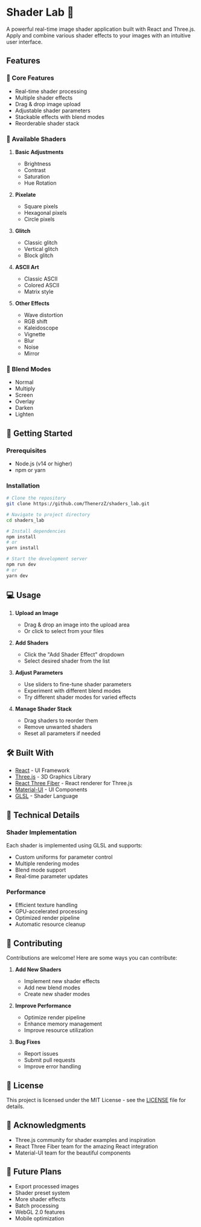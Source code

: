 # Shader Lab 🎨

A powerful real-time image shader application built with React and Three.js. Apply and combine various shader effects to your images with an intuitive user interface.


## Features

### 🎯 Core Features
- Real-time shader processing
- Multiple shader effects
- Drag & drop image upload
- Adjustable shader parameters
- Stackable effects with blend modes
- Reorderable shader stack

### 🌈 Available Shaders
1. **Basic Adjustments**
   - Brightness
   - Contrast
   - Saturation
   - Hue Rotation

2. **Pixelate**
   - Square pixels
   - Hexagonal pixels
   - Circle pixels

3. **Glitch**
   - Classic glitch
   - Vertical glitch
   - Block glitch

4. **ASCII Art**
   - Classic ASCII
   - Colored ASCII
   - Matrix style

5. **Other Effects**
   - Wave distortion
   - RGB shift
   - Kaleidoscope
   - Vignette
   - Blur
   - Noise
   - Mirror

### 🎨 Blend Modes
- Normal
- Multiply
- Screen
- Overlay
- Darken
- Lighten

## 🚀 Getting Started

### Prerequisites
- Node.js (v14 or higher)
- npm or yarn

### Installation
```bash
# Clone the repository
git clone https://github.com/ThenerzZ/shaders_lab.git

# Navigate to project directory
cd shaders_lab

# Install dependencies
npm install
# or
yarn install

# Start the development server
npm run dev
# or
yarn dev
```

## 💻 Usage

1. **Upload an Image**
   - Drag & drop an image into the upload area
   - Or click to select from your files

2. **Add Shaders**
   - Click the "Add Shader Effect" dropdown
   - Select desired shader from the list

3. **Adjust Parameters**
   - Use sliders to fine-tune shader parameters
   - Experiment with different blend modes
   - Try different shader modes for varied effects

4. **Manage Shader Stack**
   - Drag shaders to reorder them
   - Remove unwanted shaders
   - Reset all parameters if needed

## 🛠️ Built With
- [React](https://reactjs.org/) - UI Framework
- [Three.js](https://threejs.org/) - 3D Graphics Library
- [React Three Fiber](https://docs.pmnd.rs/react-three-fiber) - React renderer for Three.js
- [Material-UI](https://mui.com/) - UI Components
- [GLSL](https://www.khronos.org/opengl/wiki/Core_Language_(GLSL)) - Shader Language

## 📝 Technical Details

### Shader Implementation
Each shader is implemented using GLSL and supports:
- Custom uniforms for parameter control
- Multiple rendering modes
- Blend mode support
- Real-time parameter updates

### Performance
- Efficient texture handling
- GPU-accelerated processing
- Optimized render pipeline
- Automatic resource cleanup

## 🤝 Contributing

Contributions are welcome! Here are some ways you can contribute:

1. **Add New Shaders**
   - Implement new shader effects
   - Add new blend modes
   - Create new shader modes

2. **Improve Performance**
   - Optimize render pipeline
   - Enhance memory management
   - Improve resource utilization

3. **Bug Fixes**
   - Report issues
   - Submit pull requests
   - Improve error handling

## 📜 License

This project is licensed under the MIT License - see the [LICENSE](LICENSE) file for details.

## 🙏 Acknowledgments
- Three.js community for shader examples and inspiration
- React Three Fiber team for the amazing React integration
- Material-UI team for the beautiful components

## 🔮 Future Plans
- Export processed images
- Shader preset system
- More shader effects
- Batch processing
- WebGL 2.0 features
- Mobile optimization
